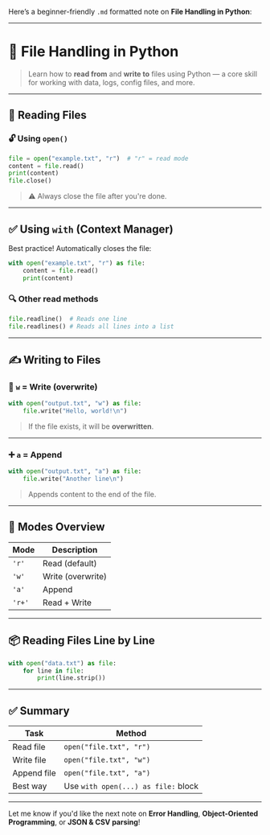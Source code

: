 Here’s a beginner-friendly `.md` formatted note on **File Handling in Python**:

---

# 📄 **File Handling in Python**

> Learn how to **read from** and **write to** files using Python — a core skill for working with data, logs, config files, and more.

---

## 📖 **Reading Files**

### 🔓 Using `open()`

```python
file = open("example.txt", "r")  # "r" = read mode
content = file.read()
print(content)
file.close()
```

> ⚠️ Always close the file after you're done.

---

## ✅ **Using `with` (Context Manager)**

Best practice! Automatically closes the file:

```python
with open("example.txt", "r") as file:
    content = file.read()
    print(content)
```

### 🔍 Other read methods

```python
file.readline()  # Reads one line
file.readlines() # Reads all lines into a list
```

---

## ✍️ **Writing to Files**

### 📝 `w` = Write (overwrite)

```python
with open("output.txt", "w") as file:
    file.write("Hello, world!\n")
```

> If the file exists, it will be **overwritten**.

---

### ➕ `a` = Append

```python
with open("output.txt", "a") as file:
    file.write("Another line\n")
```

> Appends content to the end of the file.

---

## 🔄 Modes Overview

| Mode   | Description       |
| ------ | ----------------- |
| `'r'`  | Read (default)    |
| `'w'`  | Write (overwrite) |
| `'a'`  | Append            |
| `'r+'` | Read + Write      |

---

## 📦 Reading Files Line by Line

```python
with open("data.txt") as file:
    for line in file:
        print(line.strip())
```

---

## ✅ Summary

| Task        | Method                              |
| ----------- | ----------------------------------- |
| Read file   | `open("file.txt", "r")`             |
| Write file  | `open("file.txt", "w")`             |
| Append file | `open("file.txt", "a")`             |
| Best way    | Use `with open(...) as file:` block |

---

Let me know if you'd like the next note on **Error Handling**, **Object-Oriented Programming**, or **JSON & CSV parsing**!
